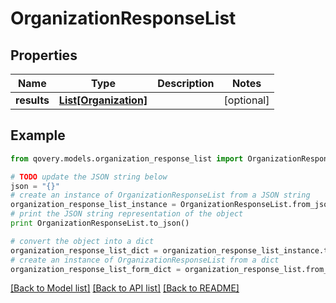 # OrganizationResponseList


## Properties

Name | Type | Description | Notes
------------ | ------------- | ------------- | -------------
**results** | [**List[Organization]**](Organization.md) |  | [optional] 

## Example

```python
from qovery.models.organization_response_list import OrganizationResponseList

# TODO update the JSON string below
json = "{}"
# create an instance of OrganizationResponseList from a JSON string
organization_response_list_instance = OrganizationResponseList.from_json(json)
# print the JSON string representation of the object
print OrganizationResponseList.to_json()

# convert the object into a dict
organization_response_list_dict = organization_response_list_instance.to_dict()
# create an instance of OrganizationResponseList from a dict
organization_response_list_form_dict = organization_response_list.from_dict(organization_response_list_dict)
```
[[Back to Model list]](../README.md#documentation-for-models) [[Back to API list]](../README.md#documentation-for-api-endpoints) [[Back to README]](../README.md)


